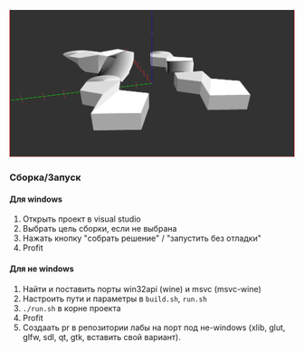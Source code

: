![КДВП](фото/bts.png "Вот они слева направо")

### Сборка/Запуск
#### Для windows
1. Открыть проект в visual studio
2. Выбрать цель сборки, если не выбрана
3. Нажать кнопку "собрать решение" / "запустить без отладки"
4. Profit
#### Для не windows
1. Найти и поставить порты win32api (wine) и msvc (msvc-wine)
2. Настроить пути и параметры в `build.sh`, `run.sh`
3. `./run.sh` в корне проекта
4. Profit
5. Создаать pr в репозитории лабы на порт под не-windows (xlib, glut, glfw, sdl, qt, gtk, вставить свой вариант).
